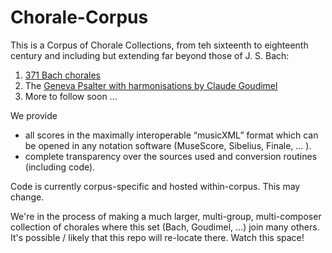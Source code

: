 # Chorale-Corpus

This is a Corpus of Chorale Collections, from teh sixteenth to eighteenth century
and including but extending far beyond those of J. S. Bach:
1. [371 Bach chorales](./Bach,_Johann_Sebastian/Chorales)
2. The [Geneva Psalter with harmonisations by Claude Goudimel](./Goudimel_Claude/Pseaumes/)
3. More to follow soon ... 

We provide
- all scores in the maximally interoperable “musicXML” format which can be opened in any
  notation software (MuseScore, Sibelius, Finale, … ).
- complete transparency over the sources used and conversion routines (including code).

Code is currently corpus-specific and hosted within-corpus. This may change.

We're in the process of making a much larger, multi-group, multi-composer collection 
of chorales where this set (Bach, Goudimel, ...) join many others.
It's possible / likely that this repo will re-locate there.
Watch this space!
 
